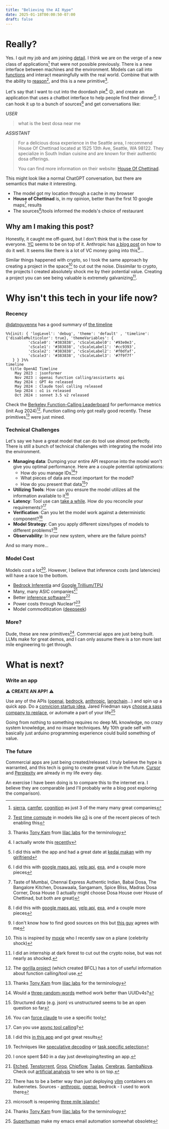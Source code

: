 ```yaml
---
title: "Believing the AI Hype"
date: 2025-01-18T00:00:50-07:00
draft: false
---
```


# Really?

Yes. I quit my job and am joining [detail](https://detail.dev). I think we are on the verge of a new class of applications[^new-apps] that were not possible previously. There is a new interface between machines and the environment. Models can call into [functions](https://docs.anthropic.com/en/docs/build-with-claude/tool-use) and interact meaningfully with the real world. Combine that with the ability to [reason](https://arxiv.org/html/2305.10601v2)[^test-time], and this is a new primitive[^primitive].

Let's say that I want to cut into the doordash pie[^meal-finder] :wink:, and create an application that uses a chatbot interface to help people find their dinner[^date]. I can hook it up to a bunch of sources[^meal-finder-sources] and get conversations like:

_USER_
> what is the best dosa near me

_ASSISTANT_
> For a delicious dosa experience in the Seattle area, I recommend House Of Chettinad located at 1525 13th Ave, Seattle, WA 98122. They specialize in South Indian cuisine and are known for their authentic dosa offerings.
> 
> You can find more information on their website: [House Of Chettinad](https://houseofchettinad.us/).

This might look like a normal ChatGPT conversation, but there are semantics that make it interesting.
- The model got my location through a cache in my browser
- **House of Chettinad** is, in my opinion, better than the first 10 google maps[^dosa-maps] results
- The sources[^meal-finder-sources]/tools informed the models's choice of restaurant

## Why am I making this post?

Honestly, it caught me off-guard, but I don't think that is the case for everyone. [YC](https://www.youtube.com/watch?v=ASABxNenD_U) seems to be on top of it. Anthropic has [a blog post](https://www.anthropic.com/research/building-effective-agents) on how to do it well. It seems like there is a lot of VC money going into this[^vc-money]...

Similar things happened with crypto, so I took the same approach by creating a project in the space[^moxie-crypto] to cut out the noise. Dissimilar to crypto, the projects I created absolutely shock me by their potential value. Creating a project you can see being valuable is extremely galvanizing[^dark-forest].

# Why isn't this tech in your life now?

### Recency

[@datnguyennx](https://github.com/datnguyennnx) has a good summary of [the timeline](https://memo.d.foundation/playground/01_literature/history-of-structured-output-for-llms/)

```mermaid
%%{init: { 'logLevel': 'debug', 'theme': 'default' , 'timeline': {'disableMulticolor': true}, 'themeVariables': {
          'cScale0': '#383838', 'cScaleLabel0': '#93e0e3', 
          'cScale1': '#383838', 'cScaleLabel1': '#cc9393',
          'cScale2': '#383838', 'cScaleLabel2': '#f0dfaf',
          'cScale3': '#383838', 'cScaleLabel3': '#7f9f7f'
   } } }%%
timeline
  title OpenAI Timeline
    May 2023 : jsonformer
    Nov 2023 : openai function calling/assistants api
    May 2024 : GPT 4o released
    May 2024 : Claude tool calling released
    Sep 2024 : o1 is released
    Oct 2024 : sonnet 3.5 v2 released
```

Check the [Berkeley Function-Calling Leaderboard](https://gorilla.cs.berkeley.edu/leaderboard.html) for performance metrics (init Aug 2024)[^gorilla]. Function calling only got really good recently. These primitives[^primitive] were just mined.

### Technical Challenges

Let's say we have a great model that can do tool use almost perfectly. There is still a bunch of technical challenges with integrating the model into the environment.

- **Managing data**: Dumping your entire API response into the model won't give you optimal performance. Here are a couple potential optimizations:
  - How do you manage IDs[^id-words]?
  - What pieces of data are most important for the model?
  - How do you present that data[^data-present]?
- **Utilizing Tools**: How can you ensure the model utilizes all the information available to it[^claude-force]
- **Latency**: Tool use can [take a while](https://github.com/sachiniyer/tool-call-benchmark). How do you reconcile your requirements?[^async-tool]
- **Verification**: Can you let the model work against a deterministic component?[^order-verify]
- **Model Strategy**: Can you apply different sizes/types of models to different problems?[^spec]
- **Observability**: In your new system, where are the failure points?

And so many more...

### Model Cost

Models cost a lot[^detail-cost]. However, I believe that inference costs (and latencies) will have a race to the bottom.
- [Bedrock Inferentia](https://www.aboutamazon.com/news/aws/amazon-nova-artificial-intelligence-bedrock-aws) and [Google Trillium/TPU](https://www.hpcwire.com/2024/11/05/google-cloud-sporting-a-new-look-in-hpc-and-ai-hardware/)
- Many, many ASIC companies[^asics]
- Better [inference software](https://blog.sachiniyer.com/posts/11/)[^ray-k8s]
- Power costs through Nuclear?[^three-mile]
- Model commoditization ([deepseek](https://www.unite.ai/how-deepseek-cracked-the-cost-barrier-with-5-6m/))

### More?

Dude, these are new primitives[^primitive]. Commercial apps are just being built. LLMs make for great demos, and I can only assume there is a ton more last mile engineering to get through.

# What is next?

### Write an app

:warning: **CREATE AN APP!** :warning:

Use any of the APIs ([openai](https://platform.openai.com/docs/assistants/tools/function-calling), [bedrock](https://aws.amazon.com/bedrock/agents/), [anthropic](https://docs.anthropic.com/en/docs/build-with-claude/tool-use#example-of-a-good-tool-description), [langchain](https://python.langchain.com/v0.1/docs/modules/agents/)...) and spin up a quick app. Do a [convicion startup idea](https://www.conviction.com/startups.html), Jared Friedman says [choose a sass company to replace](https://www.youtube.com/watch?v=ASABxNenD_U), or automate a part of your life[^automation-agent]

Going from nothing to something requires no deep ML knowledge, no crazy system knowledge, and no insane techniques. My 10th grade self with basically just arduino programming experience could build something of value.

### The future

Commercial apps are just being created/released. I truly believe the hype is warranted, and this tech is going to create great value in the future. [Cursor](https://www.cursor.com/) and [Perplexity](https://www.perplexity.ai/) are already in my life every day.

An exercise I have been doing is to compare this to the internet era. I believe they are comparable (and I'll probably write a blog post exploring the comparison).

[^new-apps]: [sierra](https://sierra.ai/), [camfer](https://www.camfer.dev/), [cognition](https://www.cognition.ai/) as just 3 of the many many great companies
[^test-time]: [Test time compute](https://arxiv.org/html/2408.03314v1) in models like [o3](https://en.wikipedia.org/wiki/OpenAI_o3) is one of the recent pieces of tech enabling this
[^primitive]: Thanks [Tony Kam](https://www.linkedin.com/in/tonyshekkam/) from [lilac labs](https://www.drive-thru.ai/) for the terminology
[^meal-finder]: I actually wrote this [recently](https://github.com/sachiniyer/meal-finder/tree/master)
[^date]: I did this with the app and had a great date at [kedai makan](https://www.kedaimakansea.com/) with my [girlfriend](https://ilyxandra.com/)
[^meal-finder-sources]: I did this with [google maps api](https://developers.google.com/maps/documentation/places/web-service/details), [yelp api](https://docs.developer.yelp.com/docs/fusion-intro), [exa](https://exa.ai/), and a couple more pieces
[^dosa-maps]: Taste of Mumbai, Chennai Express Authentic Indian, Babai Dosa, The Bangalore Kitchen, Dosawaala, Sangamam, Spice Bliss, Madras Dosa Corner, Dosa House (I actually might choose Dosa House over House of Chettinad, but both are great)
[^vc-money]: I don't know how to find good sources on this but [this guy](https://www.vccafe.com/2024/11/09/the-ai-services-revolution-why-vcs-are-betting-big-on-agentic-ai/) agrees with me
[^moxie-crypto]: This is inspired by [moxie](https://moxie.org/2022/01/07/web3-first-impressions.html) who I recently saw on a plane (celebrity shock)
[^gorilla]:  The [gorilla project](https://gorilla.cs.berkeley.edu/) (which created BFCL) has a ton of useful information about function calling/tool use.
[^dark-forest]: I did an internship at dark forest to cut out the crypto noise, but was not nearly as shocked. 
[^timeline-links]: [jsonformer](https://github.com/1rgs/jsonformer), [openai function calling](https://openai.com/index/new-models-and-developer-products-announced-at-devday/), [gpt-4o](https://community.openai.com/t/gpt-4o-openai-spring-product-announcements-2024/742070)
[^id-words]: Would a [three-random-words](https://www.ncsc.gov.uk/collection/top-tips-for-staying-secure-online/three-random-words) method work better than UUIDv4s?
[^data-present]: Structured data (e.g. json) vs unstructured seems to be an open question so far
[^claude-force]: You can [force claude](https://www.anthropic.com/news/tool-use-ga) to use a specific tool
[^async-tool]: Can you use [async tool calling](https://arxiv.org/abs/2412.07017v1)?
[^order-verify]: I did this [in this app](https://github.com/sachiniyer/order-assistant/blob/master/src/menu.rs) and got great results
[^spec]: Techniques like [speculative decoding](https://philkrav.com/posts/speculative/) or [task specific selection](https://github.com/sachiniyer/meal-finder/blob/master/backend/services/image_processor.py)
[^detail-cost]: I once spent $40 in a day just developing/testing an app.
[^asics]: [Etched](https://www.etched.com/), [Tenstorrent](https://tenstorrent.com/en), [Groq](https://groq.com/), [Chipflow](https://www.chipflow.io/), [Taalas](https://taalas.com/), [Cerebras](https://cerebras.ai/), [SambaNova](https://sambanova.ai/). Check out [artificial analysis](https://artificialanalysis.ai/) to see who is on top.
[^ray-k8s]: There has to be a better way than just deploying [vllm](https://blog.vllm.ai/2023/06/20/vllm.html) containers on kubernetes. Sources - [anthropic](https://youtu.be/b87I1plPeMg?si=Gshn9veXakyU6fnp),  [openai](https://openai.com/index/scaling-kubernetes-to-7500-nodes/), bedrock - I used to work there
[^three-mile]: microsoft is reopening [three mile island](https://www.bbc.com/news/articles/cx25v2d7zexo)
[^automation-agent]: [Superhuman](https://superhuman.com/) make my emacs email automation somewhat obsolete
